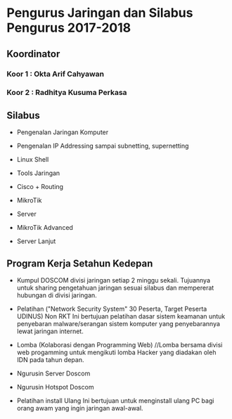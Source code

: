 # Pengurus Jaringan dan Silabus Pengurus 2017-2018

## Koordinator 
### Koor 1 : Okta Arif Cahyawan
### Koor 2 : Radhitya Kusuma Perkasa 

## Silabus

- Pengenalan Jaringan Komputer

- Pengenalan IP Addressing sampai subnetting, supernetting

- Linux Shell

- Tools Jaringan

- Cisco + Routing

- MikroTik

- Server

- MikroTik Advanced

- Server Lanjut


## Program Kerja Setahun Kedepan

- Kumpul DOSCOM divisi jaringan setiap 2 minggu sekali. Tujuannya untuk sharing pengetahuan jaringan sesuai silabus dan mempererat hubungan di divisi jaringan.

- Pelatihan ("Network Security System" 30 Peserta, Target Peserta UDINUS) Non RKT
Ini bertujuan pelatihan dasar sistem keamanan untuk penyebaran malware/serangan sistem komputer yang penyebarannya lewat jaringan internet.

- Lomba (Kolaborasi dengan Programming Web)
//Lomba bersama divisi web progamming untuk mengikuti lomba Hacker yang diadakan oleh IDN pada tahun depan.
  
- Ngurusin Server Doscom

- Ngurusin Hotspot Doscom

- Pelatihan install Ulang
Ini bertujuan untuk menginstall ulang PC bagi orang awam yang ingin jaringan awal-awal.
